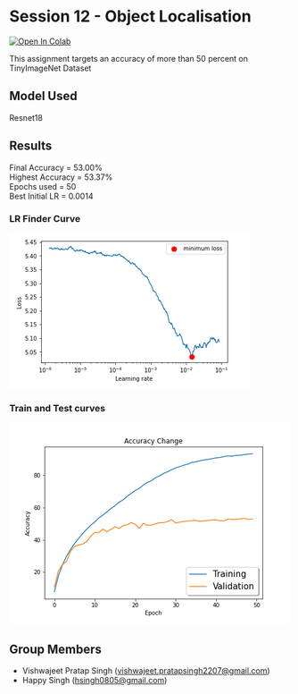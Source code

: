 # Session 12 - Object Localisation

[![Open In Colab](https://colab.research.google.com/assets/colab-badge.svg)](https://colab.research.google.com/drive/1FNJ4VzjgnzbW2NROHFaAav6qgefMOe0c)

This assignment targets an accuracy of more than 50 percent on TinyImageNet Dataset

## Model Used
Resnet18

## Results

Final Accuracy = 53.00%<br>
Highest Accuracy = 53.37%<br>
Epochs used = 50<br>
Best Initial LR = 0.0014

### LR Finder Curve

![alt text](./images/tinyimage_lrfinder.png)

### Train and Test curves

![alt text](./images/tinyimagenet_accuracy_change.png)




## Group Members
- Vishwajeet Pratap Singh (vishwajeet.pratapsingh2207@gmail.com)
- Happy Singh (hsingh0805@gmail.com)
